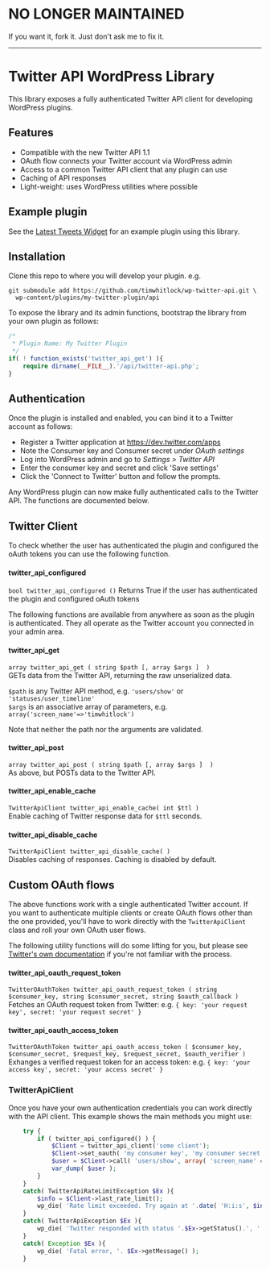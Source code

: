 # NO LONGER MAINTAINED

If you want it, fork it. Just don't ask me to fix it.


---

# Twitter API WordPress Library

This library exposes a fully authenticated Twitter API client for developing WordPress plugins.

## Features

* Compatible with the new Twitter API 1.1
* OAuth flow connects your Twitter account via WordPress admin
* Access to a common Twitter API client that any plugin can use
* Caching of API responses
* Light-weight: uses WordPress utilities where possible
 

## Example plugin 

See the [Latest Tweets Widget](http://wordpress.org/extend/plugins/latest-tweets-widget/) for an example plugin using this library.


## Installation

Clone this repo to where you will develop your plugin. e.g. 

    git submodule add https://github.com/timwhitlock/wp-twitter-api.git \
      wp-content/plugins/my-twitter-plugin/api

To expose the library and its admin functions, bootstrap the library from your own plugin as follows:
```php
/*
 * Plugin Name: My Twitter Plugin
 */
if( ! function_exists('twitter_api_get') ){
    require dirname(__FILE__).'/api/twitter-api.php';
}
```

## Authentication

Once the plugin is installed and enabled, you can bind it to a Twitter account as follows:

* Register a Twitter application at https://dev.twitter.com/apps
* Note the Consumer key and Consumer secret under *OAuth settings*
* Log into WordPress admin and go to *Settings > Twitter API*
* Enter the consumer key and secret and click 'Save settings'
* Click the 'Connect to Twitter' button and follow the prompts.

Any WordPress plugin can now make fully authenticated calls to the Twitter API. The functions are documented below.


## Twitter Client

To check whether the user has authenticated the plugin and configured the oAuth tokens you can use the following function.

#### twitter_api_configured
`bool twitter_api_configured ()`
Returns True if the user has authenticated the plugin and configured oAuth tokens


The following functions are available from anywhere as soon as the plugin is authenticated.
They all operate as the Twitter account you connected in your admin area.

#### twitter_api_get
`array twitter_api_get ( string $path [, array $args ]  )`  
GETs data from the Twitter API, returning the raw unserialized data.

`$path` is any Twitter API method, e.g. `'users/show'` or `'statuses/user_timeline'`  
`$args` is an associative array of parameters, e.g. `array('screen_name'=>'timwhitlock')`

Note that neither the path nor the arguments are validated.

#### twitter_api_post
`array twitter_api_post ( string $path [, array $args ]  )`  
As above, but POSTs data to the Twitter API.

#### twitter_api_enable_cache
`TwitterApiClient twitter_api_enable_cache( int $ttl )`  
Enable caching of Twitter response data for `$ttl` seconds.

#### twitter_api_disable_cache
`TwitterApiClient twitter_api_disable_cache( )`  
Disables caching of responses. Caching is disabled by default.


## Custom OAuth flows

The above functions work with a single authenticated Twitter account.
If you want to authenticate multiple clients or create OAuth flows other than the one provided, you'll have to work directly with the `TwitterApiClient` class and roll your own OAuth user flows.

The following utility functions will do some lifting for you, but please see [Twitter's own documentation](https://dev.twitter.com/docs/auth/obtaining-access-tokens) if you're not familiar with the process.

#### twitter_api_oauth_request_token
`TwitterOAuthToken twitter_api_oauth_request_token ( string $consumer_key, string $consumer_secret, string $oauth_callback )`  
Fetches an OAuth request token from Twitter: e.g. `{ key: 'your request key', secret: 'your request secret' }`

#### twitter_api_oauth_access_token
`TwitterOAuthToken twitter_api_oauth_access_token ( $consumer_key, $consumer_secret, $request_key, $request_secret, $oauth_verifier )`
Exhanges a verified request token for an access token: e.g. `{ key: 'your access key', secret: 'your access secret' }`

### TwitterApiClient

Once you have your own authentication credentials you can work directly with the API client.
This example shows the main methods you might use:

```php
    try {
        if ( twitter_api_configured() ) {
            $Client = twitter_api_client('some client');
            $Client->set_oauth( 'my consumer key', 'my consumer secret', 'their access key', 'their access secret' );
            $user = $Client->call( 'users/show', array( 'screen_name' => 'timwhitlock' ), 'GET' );
            var_dump( $user );
        }
    }
    catch( TwitterApiRateLimitException $Ex ){
        $info = $Client->last_rate_limit();
        wp_die( 'Rate limit exceeded. Try again at '.date( 'H:i:s', $info['reset'] ) );
    }
    catch( TwitterApiException $Ex ){
        wp_die( 'Twitter responded with status '.$Ex->getStatus().', '.$Ex->getMessage() );
    }
    catch( Exception $Ex ){
        wp_die( 'Fatal error, '. $Ex->getMessage() );
    }
```
